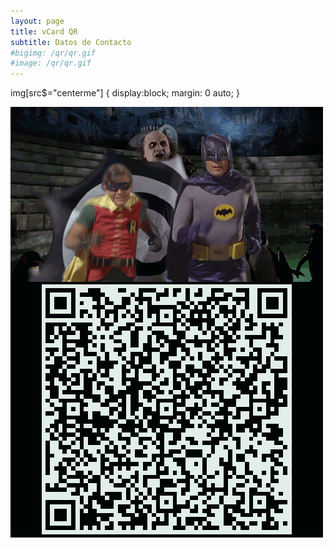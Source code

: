 ```yaml
---
layout: page
title: vCard QR
subtitle: Datos de Contacto
#bigimg: /qr/qr.gif
#image: /qr/qr.gif
---
```

img[src$="centerme"] {
  display:block;
  margin: 0 auto;
}

![QR](/qr/qr.gif#style=centerme)




